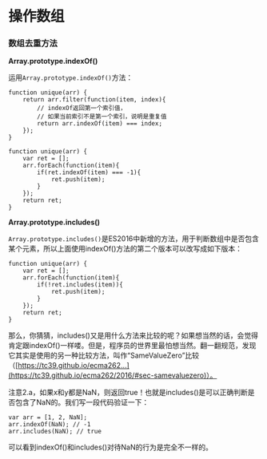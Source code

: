 # 操作数组

### 数组去重方法

**Array.prototype.indexOf()**

运用`Array.prototype.indexOf()`方法：
```
function unique(arr) {
    return arr.filter(function(item, index){
        // indexOf返回第一个索引值，
        // 如果当前索引不是第一个索引，说明是重复值
        return arr.indexOf(item) === index;
    });
}
```
```
function unique(arr) {
    var ret = [];
    arr.forEach(function(item){
        if(ret.indexOf(item) === -1){
            ret.push(item);
        }
    });
    return ret;
}
```
**Array.prototype.includes()**

`Array.prototype.includes()`是ES2016中新增的方法，用于判断数组中是否包含某个元素，所以上面使用indexOf()方法的第二个版本可以改写成如下版本：
```
function unique(arr) {
    var ret = [];
    arr.forEach(function(item){
        if(!ret.includes(item)){
            ret.push(item);
        }
    });
    return ret;
}
```
那么，你猜猜，includes()又是用什么方法来比较的呢？如果想当然的话，会觉得肯定跟indexOf()一样喽。但是，程序员的世界里最怕想当然。翻一翻规范，发现它其实是使用的另一种比较方法，叫作“SameValueZero”比较（[https://tc39.github.io/ecma262...](https://tc39.github.io/ecma262/2016/#sec-samevaluezero)）。

注意2.a，如果x和y都是NaN，则返回true！也就是includes()是可以正确判断是否包含了NaN的。我们写一段代码验证一下：
```
var arr = [1, 2, NaN];
arr.indexOf(NaN); // -1
arr.includes(NaN); // true
```
可以看到indexOf()和includes()对待NaN的行为是完全不一样的。


